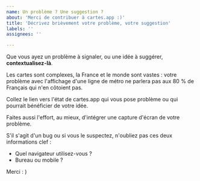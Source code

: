 ```yaml
---
name: Un problème ? Une suggestion ? 
about: 'Merci de contribuer à cartes.app :)'
title: 'Décrivez brièvement votre problème, votre suggestion'
labels: ''
assignees: ''

---
```


Que vous ayez un problème à signaler, ou une idée à suggérer, **contextualisez-là**. 

Les cartes sont complexes, la France et le monde sont vastes : votre problème avec l'affichage d'une ligne de métro ne parlera pas aux 80 % de Français qui n'en côtoient pas. 

Collez le lien vers l'état de cartes.app qui vous pose problème ou qui pourrait bénéficier de votre idée. 

Faites aussi l'effort, au mieux, d'intégrer une capture d'écran de votre problème. 

S'il s'agit d'un bug ou si vous le suspectez, n'oubliez pas ces deux informations clef : 
- Quel navigateur utilisez-vous ?
- Bureau ou mobile ?

Merci : )
